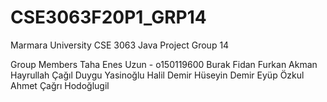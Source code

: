 # CSE3063F20P1_GRP14
Marmara University CSE 3063 Java Project Group 14

Group Members
Taha Enes Uzun - o150119600
Burak Fidan
Furkan Akman
Hayrullah Çağıl
Duygu Yasinoğlu
Halil Demir
Hüseyin Demir
Eyüp Özkul
Ahmet Çağrı Hodoğlugil

